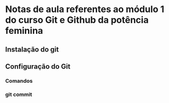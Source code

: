 # Notas de aula referentes ao módulo 1 do curso Git e Github da potência feminina

## Instalação do git

## Configuração do Git

### Comandos

### git commit